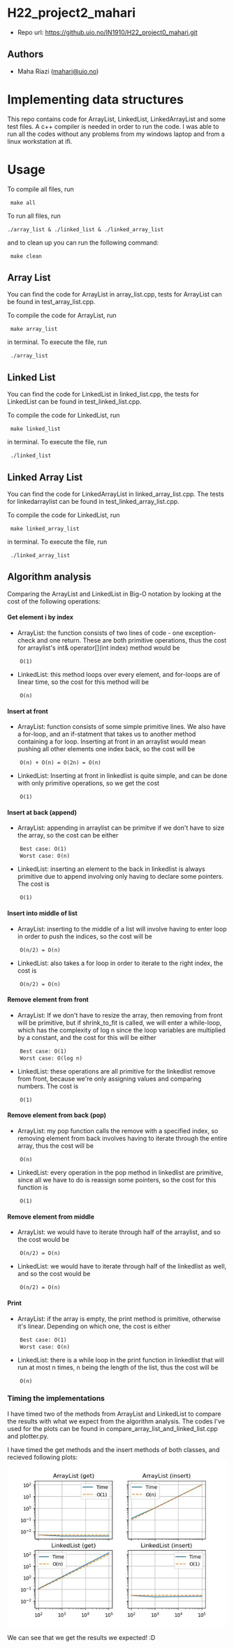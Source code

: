 # H22_project2_mahari

- Repo url: https://github.uio.no/IN1910/H22_project0_mahari.git

## Authors
- Maha Riazi (mahari@uio.no)

# Implementing data structures
This repo contains code for ArrayList, LinkedList, LinkedArrayList and some test files. A c++ compiler is needed in order to run the code. I was able to run all the codes without any problems from my windows laptop and from a linux workstation at ifi.

# Usage
To compile all files, run
```
 make all
```
To run all files, run
```
./array_list & ./linked_list & ./linked_array_list
```
and to clean up you can run the following command:
```
 make clean
```

## Array List
You can find the code for ArrayList in array_list.cpp, tests for ArrayList can be found in test_array_list.cpp.

To compile the code for ArrayList, run
```
 make array_list 
```
in terminal. To execute the file, run
```
 ./array_list
```

## Linked List 
You can find the code for LinkedList in linked_list.cpp, the tests for LinkedList can be found in test_linked_list.cpp.

To compile the code for LinkedList, run 
```
 make linked_list
```
in terminal. To execute the file, run
``` 
 ./linked_list
```

## Linked Array List
You can find the code for LinkedArrayList in linked_array_list.cpp. The tests for linkedarraylist can be found in test_linked_array_list.cpp.

To compile the code for LinkedList, run 
```
 make linked_array_list
```
in terminal. To execute the file, run
``` 
 ./linked_array_list
```

## Algorithm analysis
Comparing the ArrayList and LinkedList in Big-O notation by looking at the cost of the following operations:

#### Get element i by index
- ArrayList: the function consists of two lines of code - one exception-check and one return. These are both primitive operations, thus the cost for arraylist's int& operator[](int index) method would be
```
    O(1)
```
- LinkedList: this method loops over every element, and for-loops are of linear time, so the cost for this method will be
```
    O(n)
```
#### Insert at front
- ArrayList: function consists of some simple primitive lines. We also have a for-loop, and an if-statment that takes us to another method containing a for loop. Inserting at front in an arraylist would mean pushing all other elements one index back, so the cost will be 
```
    O(n) + O(n) = O(2n) = O(n)
```
- LinkedList: Inserting at front in linkedlist is quite simple, and can be done with only primitive operations, so we get the cost
```
    O(1)
```
#### Insert at back (append)
- ArrayList: appending in arraylist can be primitve if we don't have to size the array, so the cost can be either 
```   
    Best case: O(1) 
    Worst case: O(n)
```
- LinkedList: inserting an element to the back in linkedlist is always primitive due to append involving only having to declare some pointers. The cost is
```
    O(1)
```
#### Insert into middle of list
- ArrayList: inserting to the middle of a list will involve having to enter loop in order to push the indices, so the cost will be
```
    O(n/2) = O(n)
```
- LinkedList: also takes a for loop in order to iterate to the right index, the cost is
```
    O(n/2) = O(n)
```
#### Remove element from front
- ArrayList: If we don't have to resize the array, then removing from front will be primitive, but if shrink_to_fit is called, we will enter a while-loop, which has the complexity of log n since the loop variables are multiplied by a constant, and the cost for this will be either
```
    Best case: O(1)
    Worst case: O(log n)
```
- LinkedList: these operations are all primitive for the linkedlist remove from front, because we're only assigning values and comparing numbers. The cost is
```
    O(1)
```
#### Remove element from back (pop)
- ArrayList: my pop function calls the remove with a specified index, so removing element from back involves having to iterate through the entire array, thus the cost will be
```
    O(n)
```
- LinkedList: every operation in the pop method in linkedlist are primitive, since all we have to do is reassign some pointers, so the cost for this function is
```
    O(1)
```
#### Remove element from middle
- ArrayList: we would have to iterate through half of the arraylist, and so the cost would be
```
    O(n/2) = O(n)
```
- LinkedList: we would have to iterate through half of the linkedlist as well, and so the cost would be
```
    O(n/2) = O(n)
```
#### Print
- ArrayList: if the array is empty, the print method is primitive, otherwise it's linear. Depending on which one, the cost is either
```
    Best case: O(1)
    Worst case: O(n)
```
- LinkedList: there is a while loop in the print function in linkedlist that will run at most n times, n being the length of the list, thus the cost will be
```
    O(n)
```

### Timing the implementations
I have timed two of the methods from ArrayList and LinkedList to compare the results with what we expect from the algorithm analysis. The codes I've used for the plots can be found in compare_array_list_and_linked_list.cpp and plotter.py.

I have timed the get methods and the insert methods of both classes, and recieved following plots:
![Screenshot](arraylist_vs_linkedlist.png)

We can see that we get the results we expected! :D
